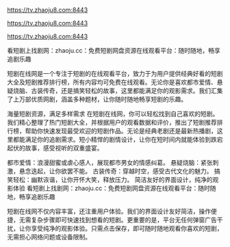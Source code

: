 <https://tv.zhaoju8.com:8443>

<https://tv.zhaoju8.com:8443>

<https://tv.zhaoju8.com:8443>

看短剧上找剧网：zhaoju.cc：免费短剧网盘资源在线观看平台：随时随地，畅享追剧乐趣

短剧在线网是一个专注于短剧的在线观看平台，致力于为用户提供经典好看的短剧大全及短剧推荐排行榜，所有内容均可免费在线观看。无论你是喜欢都市爱情、悬疑烧脑、古装传奇，还是搞笑轻松的故事，这里都能满足你的观影需求。我们汇集了上万部优质网剧，涵盖多种题材，让你随时随地畅享短剧的乐趣。

海量短剧资源，满足多样需求
在短剧在线网，你可以轻松找到自己喜欢的短剧。我们精心整理了热门短剧大全，并根据用户的观看数据和评价，推出了短剧推荐排行榜，帮助你快速发现最受欢迎的短剧作品。无论是经典老剧还是最新热播剧，这里都能满足你的追剧需求。短小精悍的剧情设计，让你在短时间内就能体验到跌宕起伏的故事，感受视听的双重盛宴。

都市爱情：浪漫甜蜜或虐心感人，展现都市男女的情感纠葛。
悬疑烧脑：紧张刺激，悬念迭起，让你欲罢不能。
古装传奇：穿越时空，感受古代文化的魅力。
搞笑轻松：幽默诙谐，让你开怀大笑，释放压力。
简洁友好的界面设计，纯净的观影体验
看短剧上找剧网：zhaoju.cc：免费短剧网盘资源在线观看平台：随时随地，畅享追剧乐趣

短剧在线网不仅内容丰富，还注重用户体验。我们的界面设计友好简洁，操作便捷，无需复杂步骤即可快速找到想看的短剧。更重要的是，平台无任何弹窗广告干扰，让你享受纯净的观影体验。只需点击保存，即可随时随地观看你喜欢的短剧，无需担心网络问题或设备限制。

